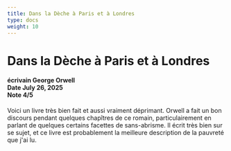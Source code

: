 ```yaml
---
title: Dans la Dèche à Paris et à Londres
type: docs
weight: 10
---
```


# **Dans la Dèche à Paris et à Londres**

<h4>écrivain <span class='book_header'>George Orwell</span></br>Date <span class='book_header'>July 26, 2025</span></br>Note <span class='book_header'>4/5</span></h4>

Voici un livre très bien fait et aussi vraiment déprimant. Orwell a fait un bon discours pendant quelques chapîtres de ce romain, particulairement en parlant de quelques certains facettes de sans-abrisme. Il écrit très bien sur se sujet, et ce livre est probablement la meilleure description de la pauvreté que j'ai lu.
